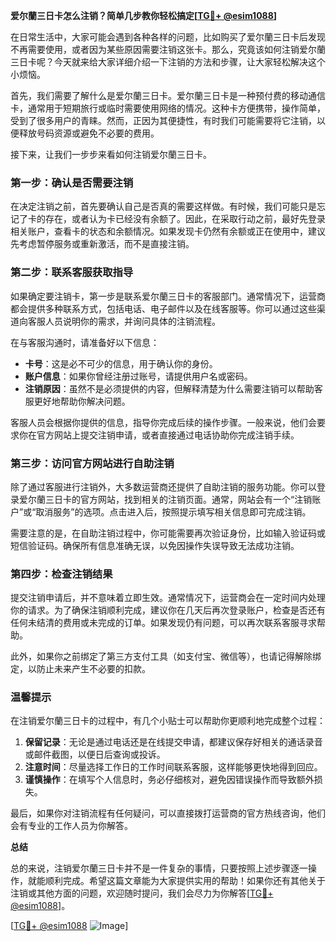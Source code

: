 **爱尔蘭三日卡怎么注销？简单几步教你轻松搞定[[TG💪+ @esim1088](https://t.me/s/esim1088)]**

在日常生活中，大家可能会遇到各种各样的问题，比如购买了爱尔蘭三日卡后发现不再需要使用，或者因为某些原因需要注销这张卡。那么，究竟该如何注销爱尔蘭三日卡呢？今天就来给大家详细介绍一下注销的方法和步骤，让大家轻松解决这个小烦恼。

首先，我们需要了解什么是爱尔蘭三日卡。爱尔蘭三日卡是一种预付费的移动通信卡，通常用于短期旅行或临时需要使用网络的情况。这种卡方便携带，操作简单，受到了很多用户的青睐。然而，正因为其便捷性，有时我们可能需要将它注销，以便释放号码资源或避免不必要的费用。

接下来，让我们一步步来看如何注销爱尔蘭三日卡。

### 第一步：确认是否需要注销

在决定注销之前，首先要确认自己是否真的需要这样做。有时候，我们可能只是忘记了卡的存在，或者认为卡已经没有余额了。因此，在采取行动之前，最好先登录相关账户，查看卡的状态和余额情况。如果发现卡仍然有余额或正在使用中，建议先考虑暂停服务或重新激活，而不是直接注销。

### 第二步：联系客服获取指导

如果确定要注销卡，第一步是联系爱尔蘭三日卡的客服部门。通常情况下，运营商都会提供多种联系方式，包括电话、电子邮件以及在线客服等。你可以通过这些渠道向客服人员说明你的需求，并询问具体的注销流程。

在与客服沟通时，请准备好以下信息：

- **卡号**：这是必不可少的信息，用于确认你的身份。
- **账户信息**：如果你曾经注册过账号，请提供用户名或密码。
- **注销原因**：虽然不是必须提供的内容，但解释清楚为什么需要注销可以帮助客服更好地帮助你解决问题。

客服人员会根据你提供的信息，指导你完成后续的操作步骤。一般来说，他们会要求你在官方网站上提交注销申请，或者直接通过电话协助你完成注销手续。

### 第三步：访问官方网站进行自助注销

除了通过客服进行注销外，大多数运营商还提供了自助注销的服务功能。你可以登录爱尔蘭三日卡的官方网站，找到相关的注销页面。通常，网站会有一个“注销账户”或“取消服务”的选项。点击进入后，按照提示填写相关信息即可完成注销。

需要注意的是，在自助注销过程中，你可能需要再次验证身份，比如输入验证码或短信验证码。确保所有信息准确无误，以免因操作失误导致无法成功注销。

### 第四步：检查注销结果

提交注销申请后，并不意味着立即生效。通常情况下，运营商会在一定时间内处理你的请求。为了确保注销顺利完成，建议你在几天后再次登录账户，检查是否还有任何未结清的费用或未完成的订单。如果发现仍有问题，可以再次联系客服寻求帮助。

此外，如果你之前绑定了第三方支付工具（如支付宝、微信等），也请记得解除绑定，以防止未来产生不必要的扣款。

### 温馨提示

在注销爱尔蘭三日卡的过程中，有几个小贴士可以帮助你更顺利地完成整个过程：

1. **保留记录**：无论是通过电话还是在线提交申请，都建议保存好相关的通话录音或邮件截图，以便日后查询或投诉。
2. **注意时间**：尽量选择工作日的工作时间联系客服，这样能够更快地得到回应。
3. **谨慎操作**：在填写个人信息时，务必仔细核对，避免因错误操作而导致额外损失。

最后，如果你对注销流程有任何疑问，可以直接拨打运营商的官方热线咨询，他们会有专业的工作人员为你解答。

**总结**

总的来说，注销爱尔蘭三日卡并不是一件复杂的事情，只要按照上述步骤逐一操作，就能顺利完成。希望这篇文章能为大家提供实用的帮助！如果你还有其他关于注销或其他方面的问题，欢迎随时提问，我们会尽力为你解答[[TG💪+ @esim1088](https://t.me/s/esim1088)]。

[[TG💪+ @esim1088](https://t.me/s/esim1088) ![Image](https://i.postimg.cc/4NQfJmqS/Snipaste-2025-05-13-00-14-12.png)]